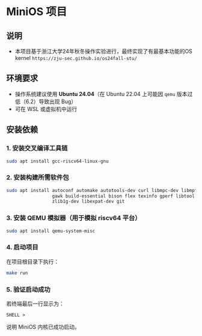 # MiniOS 项目  

## 说明
- 本项目基于浙江大学24年秋冬操作实验进行，最终实现了有最基本功能的OS kernel
```https://zju-sec.github.io/os24fall-stu/```

## 环境要求

- 操作系统建议使用 **Ubuntu 24.04**（在 Ubuntu 22.04 上可能因 `qemu` 版本过低（6.2）导致出现 Bug）
- 可在 WSL 或虚拟机中运行

## 安装依赖

### 1. 安装交叉编译工具链

```bash
sudo apt install gcc-riscv64-linux-gnu
```

### 2. 安装构建所需软件包

```bash
sudo apt install autoconf automake autotools-dev curl libmpc-dev libmpfr-dev libgmp-dev \
                 gawk build-essential bison flex texinfo gperf libtool patchutils bc \
                 zlib1g-dev libexpat-dev git
```

### 3. 安装 QEMU 模拟器（用于模拟 riscv64 平台）

```bash
sudo apt install qemu-system-misc
```

### 4. 启动项目

在项目根目录下执行：

```bash
make run
```

### 5. 验证启动成功

若终端最后一行显示为：

```
SHELL >
```

说明 MiniOS 内核已成功启动。
